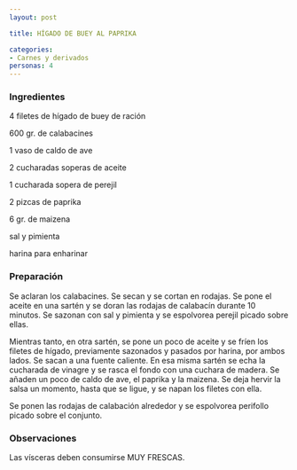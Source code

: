 ```yaml
---
layout: post

title: HÍGADO DE BUEY AL PAPRIKA

categories:
- Carnes y derivados
personas: 4 
---
```

<h3>Ingredientes</h3>
4 filetes de hígado de buey de ración

600 gr. de calabacines

1 vaso de caldo de ave

2 cucharadas soperas de aceite

1 cucharada sopera de perejil

2 pizcas de paprika

6 gr. de maizena

sal y pimienta

harina para enharinar

<h3>Preparación</h3>
Se aclaran los calabacines. Se secan y se cortan en rodajas. Se pone el aceite en una sartén y se doran las rodajas de calabacín durante 10 minutos. Se sazonan con sal y pimienta y se espolvorea perejil picado sobre ellas.

Mientras tanto, en otra sartén, se pone un poco de aceite y se fríen los filetes de hígado, previamente sazonados y pasados por harina, por ambos lados. Se sacan a una fuente caliente. En esa misma sartén se echa la cucharada de vinagre y se rasca el fondo con una cuchara de madera. Se añaden un poco de caldo de ave, el paprika y la maizena. Se deja hervir la salsa un momento, hasta que se ligue, y se napan los filetes con ella.

Se ponen las rodajas de calabación alrededor y se espolvorea perifollo picado sobre el conjunto.

<h3>Observaciones</h3>
Las vísceras deben consumirse MUY FRESCAS.